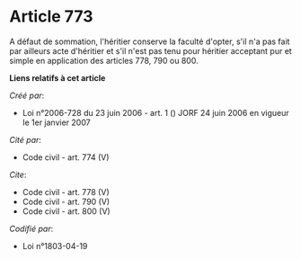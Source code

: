 # Article 773

A défaut de sommation, l'héritier conserve la faculté d'opter, s'il n'a pas fait par ailleurs acte d'héritier et s'il n'est
pas tenu pour héritier acceptant pur et simple en application des articles 778, 790 ou 800.

**Liens relatifs à cet article**

_Créé par_:

  - Loi n°2006-728 du 23 juin 2006 - art. 1 () JORF 24 juin 2006 en vigueur le 1er janvier 2007

_Cité par_:

  - Code civil - art. 774 (V)

_Cite_:

  - Code civil - art. 778 (V)
  - Code civil - art. 790 (V)
  - Code civil - art. 800 (V)

_Codifié par_:

  - Loi n°1803-04-19
